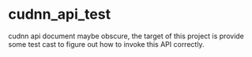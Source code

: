# cudnn_api_test
cudnn api document maybe obscure, the target of this project is provide some test cast to figure out how to invoke this API correctly.

